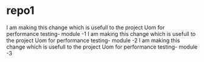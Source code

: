 # repo1
I am making this change which is usefull to the project Uom for performance testing- module -1
I am making this change which is usefull to the project Uom for performance testing- module -2
I am making this change which is usefull to the project Uom for performance testing- module -3
